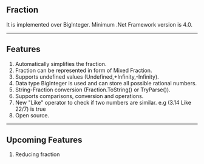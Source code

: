 ## Fraction ##
It is implemented over BigInteger. Minimum .Net Framework version is 4.0.

----------

## Features ##

 1. Automatically simplifies the fraction.
 2. Fraction can be represented in form of Mixed Fraction.
 3. Supports undefined values (Undefined,+Infinity,-Infinity).
 4. Data type BigInteger is used and can store all possible rational numbers.
 5. String-Fraction conversion (Fraction.ToString() or TryParse()).
 7. Supports comparisons, conversion and operations.
 8. New "Like" operator to check if two numbers are similar. e.g (3.14 Like 22/7) is true
 9. Open source.

----------

## Upcoming Features ##

 1. Reducing fraction
